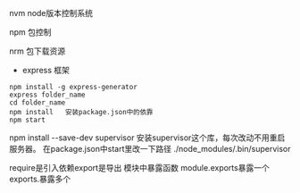 nvm node版本控制系统

npm 包控制

nrm 包下载资源

- express 框架
```
npm install -g express-generator
express folder_name 
cd folder_name
npm install   安装package.json中的依靠
npm start
```

npm install --save-dev supervisor  安装supervisor这个库，每次改动不用重启服务器。
在package.json中start里改一下路径  ./node_modules/.bin/supervisor

require是引入依赖export是导出
模块中暴露函数
module.exports暴露一个 
exports.暴露多个